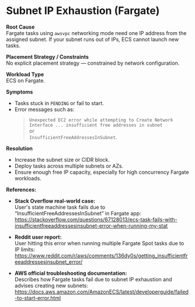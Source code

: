 # Subnet IP Exhaustion (Fargate)

**Root Cause**  
Fargate tasks using `awsvpc` networking mode need one IP address from the assigned subnet. If your subnet runs out of IPs, ECS cannot launch new tasks.

**Placement Strategy / Constraints**  
No explicit placement strategy — constrained by network configuration.

**Workload Type**  
ECS on Fargate.

**Symptoms**  
- Tasks stuck in `PENDING` or fail to start.  
- Error messages such as:  
  > `Unexpected EC2 error while attempting to Create Network Interface ... insufficient free addresses in subnet`  
  or  
  > `InsufficientFreeAddressesInSubnet`.

**Resolution**  
- Increase the subnet size or CIDR block.  
- Deploy tasks across multiple subnets or AZs.  
- Ensure enough free IP capacity, especially for high concurrency Fargate workloads.

**References:**  
- **Stack Overflow real-world case:**  
  User's state machine task fails due to “InsufficientFreeAddressesInSubnet” in Fargate app:  
  https://stackoverflow.com/questions/67128013/ecs-task-fails-with-insufficientfreeaddressesinsubnet-error-when-running-my-stat

- **Reddit user report:**  
  User hitting this error when running multiple Fargate Spot tasks due to IP limits:  
  https://www.reddit.com/r/aws/comments/136dy0s/getting_insufficientfreeaddressesinsubnet_error/

- **AWS official troubleshooting documentation:**  
  Describes how Fargate tasks fail due to subnet IP exhaustion and advises creating new subnets:  
  https://docs.aws.amazon.com/AmazonECS/latest/developerguide/failed-to-start-error.html
